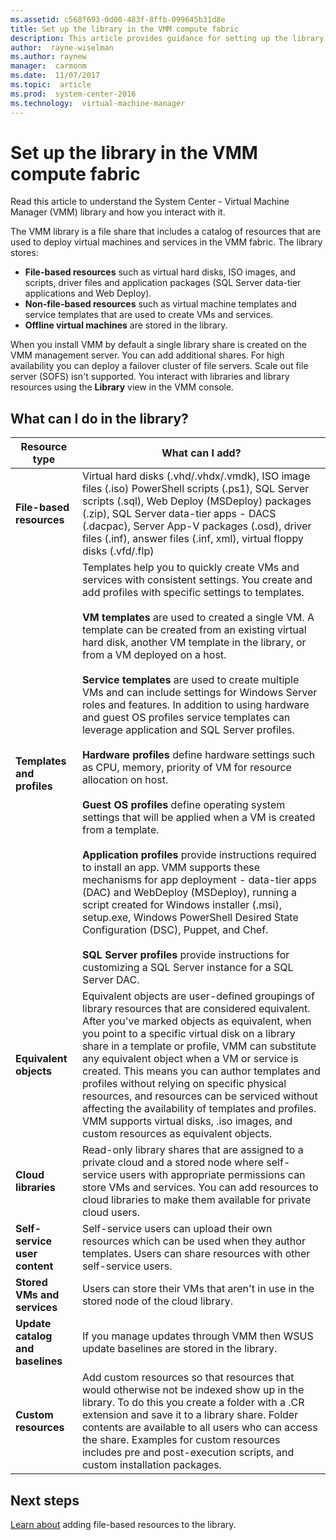 ```yaml
---
ms.assetid: c568f693-0d00-483f-8ffb-099645b31d8e
title: Set up the library in the VMM compute fabric
description: This article provides guidance for setting up the library in the VMM compute fabric
author:  rayne-wiselman
ms.author: raynew
manager:  carmonm
ms.date:  11/07/2017
ms.topic:  article
ms.prod:  system-center-2016
ms.technology:  virtual-machine-manager
---
```


# Set up the library in the VMM compute fabric


Read this article to understand the System Center - Virtual Machine Manager (VMM) library and how you interact with it.


The VMM library is a file share that includes a catalog of resources that are used to deploy virtual machines and services in the VMM fabric. The library stores:

- **File-based resources** such as virtual hard disks, ISO images, and scripts, driver files and application packages (SQL Server data-tier applications and Web Deploy).
- **Non-file-based resources** such as virtual machine templates and service templates that are used to create VMs and services.
- **Offline virtual machines** are stored in the library.

When you install VMM by default a single library share is created on the VMM management server. You can add additional shares.  For high availability you can deploy a failover cluster of file servers. Scale out file server (SOFS) isn't supported. You interact with libraries and library resources using the **Library** view in the VMM console.

## What can I do in the library?

Resource type | What can I add?
--- | ---
**File-based resources** | Virtual hard disks (.vhd/.vhdx/.vmdk), ISO image files (.iso) PowerShell scripts (.ps1), SQL Server scripts (.sql), Web Deploy (MSDeploy) packages (.zip), SQL Server data-tier apps - DACS (.dacpac), Server App-V packages (.osd), driver files (.inf), answer files (.inf, xml), virtual floppy disks (.vfd/.flp)
**Templates and profiles** | Templates help you to quickly create VMs and services with consistent settings. You create and add profiles with specific settings to templates.<br/><br/>**VM templates** are used to created a single VM. A template can be created from an existing virtual hard disk, another VM template in the library, or from a VM deployed on a host.<br/><br/> **Service templates** are used to create multiple VMs and can include settings for Windows Server roles and features. In addition to using hardware and guest OS profiles service templates can leverage application and SQL Server profiles.<br/><br/> **Hardware profiles** define hardware settings such as CPU, memory, priority of VM for resource allocation on host.<br/><br/> **Guest OS profiles** define operating system settings that will be applied when a VM is created from a template. <br/><br/> **Application profiles** provide instructions required to install an app. VMM supports these mechanisms for app deployment - data-tier apps (DAC) and WebDeploy (MSDeploy), running a script created for Windows installer (.msi), setup.exe, Windows PowerShell Desired State Configuration (DSC), Puppet, and Chef.<br/><br/> **SQL Server profiles** provide instructions for customizing a SQL Server instance for a SQL Server DAC.
**Equivalent objects** | Equivalent objects are user-defined groupings of library resources that are considered equivalent. After you've marked objects as equivalent, when you point to a specific virtual disk on a library share in a template or profile, VMM can substitute any equivalent object when a VM or service is created. This means you can author templates and profiles without relying on specific physical resources, and resources can be serviced without affecting the availability of templates and profiles. VMM supports virtual disks, .iso images, and custom resources as equivalent objects.
**Cloud libraries** | Read-only library shares that are assigned to a private cloud and a stored node where self-service users with appropriate permissions can store VMs and services. You can add resources to cloud libraries to make them available for private cloud users.
**Self-service user content** | Self-service users can upload their own resources which can be used when they author templates. Users can share resources with other self-service users.
**Stored VMs and services** | Users can store their VMs that aren't in use in the stored node of the cloud library.
**Update catalog and baselines** | If you manage updates through VMM then WSUS update baselines are stored in the library.
**Custom resources** | Add custom resources so that resources that would otherwise not be indexed show up in the library. To do this you create a folder with a .CR extension and save it to a library share. Folder contents are available to all users who can access the share. Examples for custom resources includes pre and post-execution scripts, and custom installation packages.

## Next steps

[Learn about](library-files.md) adding file-based resources to the library.
